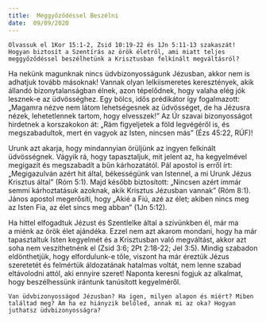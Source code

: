 ```yaml
---
title:  Meggyőződéssel Beszélni
date:  09/09/2020
---
```


`Olvassuk el 1Kor 15:1-2, Zsid 10:19-22 és 1Jn 5:11-13 szakaszát! Hogyan biztosít a Szentírás az örök életről, ami miatt teljes meggyőződéssel beszélhetünk a Krisztusban felkínált megváltásról?`

Ha nekünk magunknak nincs üdvbizonyosságunk Jézusban, akkor nem is adhatjuk tovább másoknak! Vannak olyan lelkiismeretes keresztények, akik állandó bizonytalanságban élnek, azon tépelődnek, hogy valaha elég jók lesznek-e az üdvösséghez. Egy bölcs, idős prédikátor így fogalmazott: „Magamra nézve nem látom lehetségesnek az üdvösséget, de ha Jézusra nézek, lehetetlennek tartom, hogy elvesszek!” Az Úr szavai bizonyosságot hirdetnek a korszakokon át: „Rám figyeljetek a föld legvégéről is, és megszabadultok, mert én vagyok az Isten, nincsen más” (Ézs 45:22, RÚF)!

Urunk azt akarja, hogy mindannyian örüljünk az ingyen felkínált üdvösségnek. Vágyik rá, hogy tapasztaljuk, mit jelent az, ha kegyelmével megigazít és megszabadít a bűn kárhozatától. Pál apostol is erről írt: „Megigazulván azért hit által, békességünk van Istennel, a mi Urunk Jézus Krisztus által” (Róm 5:1). Majd később biztosított: „Nincsen azért immár semmi kárhoztatásuk azoknak, akik Krisztus Jézusban vannak” (Róm 8:1). János apostol megerősíti, hogy „Akié a Fiú, azé az élet; akiben nincs meg az Isten Fia, az élet sincs meg abban” (1Jn 5:12).

Ha hittel elfogadtuk Jézust és Szentlelke által a szívünkben él, már ma a miénk az örök élet ajándéka. Ezzel nem azt akarom mondani, hogy ha már tapasztaltuk Isten kegyelmét és a Krisztusban való megváltást, akkor azt soha nem veszíthetnénk el (Zsid 3:6; 2Pt 2:18-22; Jel 3:5). Mindig szabadon eldönthetjük, hogy elfordulunk-e tőle, viszont ha már éreztük Jézus szeretetét és felmértük áldozatának hatalmas voltát, nem lenne szabad eltávolodni attól, aki ennyire szeret! Naponta keresni fogjuk az alkalmat, hogy beszélhessünk irántunk tanúsított kegyelméről.

`Van üdvbizonyosságod Jézusban? Ha igen, milyen alapon és miért? Miben találtad meg? Ám ha ez hiányzik belőled, annak mi az oka? Hogyan juthatsz üdvbizonyosságra?`